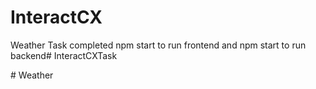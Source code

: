 ﻿# InteractCX
Weather Task completed npm start to run frontend and  npm start to run backend# InteractCXTask

#   W e a t h e r  
 
